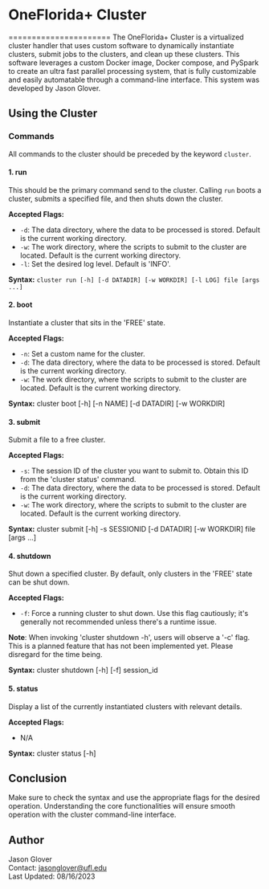 # OneFlorida+ Cluster

======================
The OneFlorida+ Cluster is a virtualized cluster handler that uses custom software to dynamically instantiate clusters, submit jobs to the clusters, and clean up these clusters. This software leverages a custom Docker image, Docker compose, and PySpark to create an ultra fast parallel processing system, that is fully customizable and easily automatable through a command-line interface. This system was developed by Jason Glover. <br>

## Using the Cluster

### Commands

All commands to the cluster should be preceded by the keyword `cluster`.

#### 1. run

This should be the primary command send to the cluster. Calling `run` boots a cluster, submits a specified file, and then shuts down the cluster.

**Accepted Flags:**

- `-d`: The data directory, where the data to be processed is stored. Default is the current working directory.
- `-w`: The work directory, where the scripts to submit to the cluster are located. Default is the current working directory.
- `-l`: Set the desired log level. Default is 'INFO'.

**Syntax:**
`cluster run [-h] [-d DATADIR] [-w WORKDIR] [-l LOG] file [args ...]`

#### 2. boot

Instantiate a cluster that sits in the 'FREE' state.

**Accepted Flags:**

- `-n`: Set a custom name for the cluster.
- `-d`: The data directory, where the data to be processed is stored. Default is the current working directory.
- `-w`: The work directory, where the scripts to submit to the cluster are located. Default is the current working directory.

**Syntax:**
cluster boot [-h] [-n NAME] [-d DATADIR] [-w WORKDIR]

#### 3. submit

Submit a file to a free cluster.

**Accepted Flags:**

- `-s`: The session ID of the cluster you want to submit to. Obtain this ID from the 'cluster status' command.
- `-d`: The data directory, where the data to be processed is stored. Default is the current working directory.
- `-w`: The work directory, where the scripts to submit to the cluster are located. Default is the current working directory.

**Syntax:**
cluster submit [-h] -s SESSIONID [-d DATADIR] [-w WORKDIR] file [args ...]

#### 4. shutdown

Shut down a specified cluster. By default, only clusters in the 'FREE' state can be shut down.

**Accepted Flags:**

- `-f`: Force a running cluster to shut down. Use this flag cautiously; it's generally not recommended unless there's a runtime issue.

**Note**: When invoking 'cluster shutdown -h', users will observe a '-c' flag. This is a planned feature that has not been implemented yet. Please disregard for the time being.

**Syntax:**
cluster shutdown [-h] [-f] session_id

#### 5. status

Display a list of the currently instantiated clusters with relevant details.

**Accepted Flags:**

- N/A

**Syntax:**
cluster status [-h]

## Conclusion

Make sure to check the syntax and use the appropriate flags for the desired operation. Understanding the core functionalities will ensure smooth operation with the cluster command-line interface.

## Author

Jason Glover <br>
Contact: jasonglover@ufl.edu <br>
Last Updated: 08/16/2023